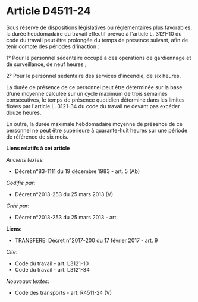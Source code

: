 # Article D4511-24

Sous réserve de dispositions législatives ou réglementaires plus favorables, la durée hebdomadaire du travail effectif prévue
à l'article L. 3121-10 du code du travail peut être prolongée du temps de présence suivant, afin de tenir compte des périodes
d'inaction : 

1° Pour le personnel sédentaire occupé à des opérations de gardiennage et de surveillance, de neuf heures ; 

2° Pour le personnel sédentaire des services d'incendie, de six heures. 

La durée de présence de ce personnel peut être déterminée sur la base d'une moyenne calculée sur un cycle maximum de trois
semaines consécutives, le temps de présence quotidien déterminé dans les limites fixées par l'article L. 3121-34 du code du
travail ne devant pas excéder douze heures. 

En outre, la durée maximale hebdomadaire moyenne de présence de ce personnel ne peut être supérieure à quarante-huit heures
sur une période de référence de six mois.

**Liens relatifs à cet article**

_Anciens textes_:

  - Décret n°83-1111 du 19 décembre 1983 - art. 5 (Ab)

_Codifié par_:

  - Décret n°2013-253 du 25 mars 2013 (V)

_Créé par_:

  - Décret n°2013-253 du 25 mars 2013 - art.

**Liens**:

  - TRANSFERE: Décret n°2017-200 du 17 février 2017 - art. 9

_Cite_:

  - Code du travail - art. L3121-10
  - Code du travail - art. L3121-34

_Nouveaux textes_:

  - Code des transports - art. R4511-24 (V)
